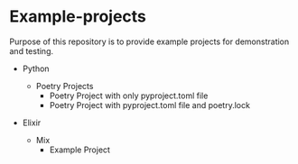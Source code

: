 # Example-projects

Purpose of this repository is to provide example projects for demonstration and testing. 

* Python
  * Poetry Projects
    * Poetry Project with only pyproject.toml file
    * Poetry Project with pyproject.toml file and poetry.lock

* Elixir
  * Mix
    * Example Project
